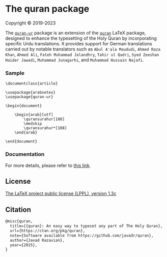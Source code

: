 # The quran package
Copyright © 2019-2023

The [`quran-ur`](https://ctan.org/pkg/quran-ur) package is an extension of the [`quran`](https://ctan.org/pkg/quran) LaTeX package, designed to enhance the typesetting of the Holy Quran by incorporating specific Urdu translations. It provides support for German translations carried out by notable translators such as `Abul A'ala Maududi`, `Ahmed Raza Khan`, `Ahmed Ali`, `Fateh Muhammad Jalandhry`, `Tahir ul Qadri`, `Syed Zeeshan Haider Jawadi`, `Muhammad Junagarhi`, and `Muhammad Hussain Najafi`.

### Sample

```
\documentclass{article}

\usepackage{arabxetex}
\usepackage{quran-ur}

\begin{document}

    \begin{arab}[utf]
        \quransurahur[108]
        \medskip
        \quransurahur*[108]
    \end{arab}

\end{document}
```

### Documentation
For more details, please refer to [this link](http://mirrors.ctan.org/macros/unicodetex/latex/quran-ur/doc/quran-ur-doc.pdf).

## License

[The LaTeX project public license (LPPL), version 1.3c](https://www.latex-project.org/lppl/lppl-1-3c/)

## Citation

```tex
@misc{quran,
  title={{quran}: An easy way to typeset any part of The Holy Quran},
  url={https://ctan.org/pkg/quran},
  note={Software available from https://github.com/javadr/quran},
  author={Javad Razavian},
  year={2015},
}
```